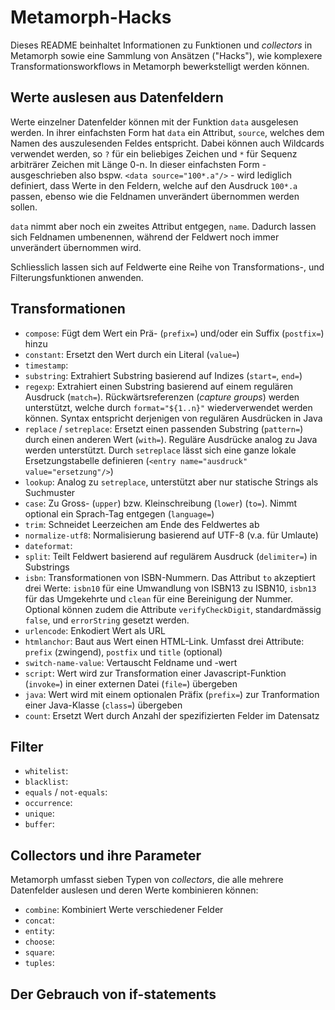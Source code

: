 # Metamorph-Hacks

Dieses README beinhaltet Informationen zu Funktionen und _collectors_ in
Metamorph sowie eine Sammlung von Ansätzen ("Hacks"), wie komplexere
Transformationsworkflows in Metamorph bewerkstelligt werden können.

## Werte auslesen aus Datenfeldern

Werte einzelner Datenfelder können mit der Funktion `data` ausgelesen werden.
In ihrer einfachsten Form hat `data` ein Attribut, `source`, welches dem Namen
des auszulesenden Feldes entspricht. Dabei können auch Wildcards verwendet
werden, so `?` für ein beliebiges Zeichen und `*` für Sequenz arbiträrer
Zeichen mit Länge 0-n. In dieser einfachsten Form - ausgeschrieben also bspw.
`<data source="100*.a"/>` - wird lediglich definiert, dass Werte in den
Feldern, welche auf den Ausdruck `100*.a` passen, ebenso wie die Feldnamen
unverändert übernommen werden sollen.

`data` nimmt aber noch ein zweites Attribut entgegen, `name`. Dadurch lassen
sich Feldnamen umbenennen, während der Feldwert noch immer unverändert
übernommen wird.

Schliesslich lassen sich auf Feldwerte eine Reihe von Transformations-, und
Filterungsfunktionen anwenden.

## Transformationen

- `compose`: Fügt dem Wert ein Prä- (`prefix=`) und/oder ein Suffix
  (`postfix=`) hinzu
- `constant`: Ersetzt den Wert durch ein Literal (`value=`)
- `timestamp`:
- `substring`: Extrahiert Substring basierend auf Indizes (`start=`, `end=`)
- `regexp`: Extrahiert einen Substring basierend auf einem regulären Ausdruck
  (`match=`). Rückwärtsreferenzen (_capture groups_) werden unterstützt,
welche durch `format="${1..n}"` wiederverwendet werden können. Syntax
entspricht derjenigen von regulären Ausdrücken in Java
- `replace` / `setreplace`: Ersetzt einen passenden Substring (`pattern=`)
  durch einen anderen Wert (`with=`). Reguläre Ausdrücke analog zu Java werden
unterstützt. Durch `setreplace` lässt sich eine ganze lokale Ersetzungstabelle
definieren (`<entry name="ausdruck" value="ersetzung"/>`)
- `lookup`: Analog zu `setreplace`, unterstützt aber nur statische Strings als
  Suchmuster
- `case`: Zu Gross- (`upper`) bzw. Kleinschreibung (`lower`) (`to=`). Nimmt
  optional ein Sprach-Tag entgegen (`language=`)
- `trim`: Schneidet Leerzeichen am Ende des Feldwertes ab
- `normalize-utf8`: Normalisierung basierend auf UTF-8 (v.a. für Umlaute)
- `dateformat`: 
- `split`: Teilt Feldwert basierend auf regulärem Ausdruck (`delimiter=`) in
  Substrings
- `isbn`: Transformationen von ISBN-Nummern. Das Attribut `to` akzeptiert drei
  Werte: `isbn10` für eine Umwandlung von ISBN13 zu ISBN10, `isbn13` für das
Umgekehrte und `clean` für eine Bereinigung der Nummer. Optional können zudem
die Attribute `verifyCheckDigit`, standardmässig `false`, und `errorString`
gesetzt werden.
- `urlencode`: Enkodiert Wert als URL
- `htmlanchor`: Baut aus Wert einen HTML-Link. Umfasst drei Attribute:
  `prefix` (zwingend), `postfix` und `title` (optional)
- `switch-name-value`: Vertauscht Feldname und -wert
- `script`: Wert wird zur Transformation einer Javascript-Funktion (`invoke=`)
  in einer externen Datei (`file=`) übergeben
- `java`: Wert wird mit einem optionalen Präfix (`prefix=`) zur Tranformation
  einer Java-Klasse (`class=`) übergeben
- `count`: Ersetzt Wert durch Anzahl der spezifizierten Felder im Datensatz

## Filter

- `whitelist`:
- `blacklist`:
- `equals` / `not-equals`:
- `occurrence`:
- `unique`:
- `buffer`:



## Collectors und ihre Parameter

Metamorph umfasst sieben Typen von _collectors_, die alle mehrere Datenfelder
auslesen und deren Werte kombinieren können:

- `combine`: Kombiniert Werte verschiedener Felder
- `concat`: 
- `entity`:
- `choose`:
- `square`:
- `tuples`: 

## Der Gebrauch von if-statements
